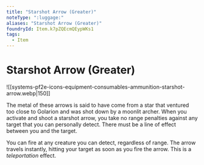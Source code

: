 ```yaml
---
title: "Starshot Arrow (Greater)"
noteType: ":luggage:"
aliases: "Starshot Arrow (Greater)"
foundryId: Item.k7pZQEcmQEypWKs1
tags:
  - Item
---
```


# Starshot Arrow (Greater)
![[systems-pf2e-icons-equipment-consumables-ammunition-starshot-arrow.webp|150]]

The metal of these arrows is said to have come from a star that ventured too close to Golarion and was shot down by a moonlit archer. When you activate and shoot a starshot arrow, you take no range penalties against any target that you can personally detect. There must be a line of effect between you and the target.

You can fire at any creature you can detect, regardless of range. The arrow travels instantly, hitting your target as soon as you fire the arrow. This is a _teleportation_ effect.
